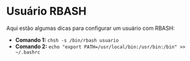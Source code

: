 # Usuário RBASH

Aqui estão algumas dicas para configurar um usuário com RBASH:

- **Comando 1:** `chsh -s /bin/rbash usuario`
- **Comando 2:** `echo "export PATH=/usr/local/bin:/usr/bin:/bin" >> ~/.bashrc`